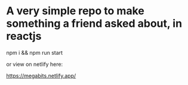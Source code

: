 # A very simple repo to make something a friend asked about, in reactjs

npm i && npm run start

or view on netlify here:


https://megabits.netlify.app/
